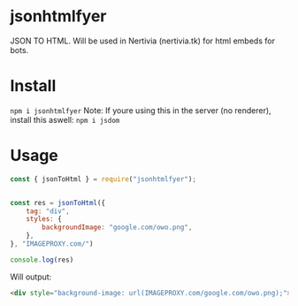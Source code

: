 # jsonhtmlfyer
JSON TO HTML. Will be used in Nertivia (nertivia.tk) for html embeds for bots.

# Install
```npm i jsonhtmlfyer```
Note: If youre using this in the server (no renderer), install this aswell:
```npm i jsdom```

# Usage
```js
const { jsonToHtml } = require("jsonhtmlfyer");


const res = jsonToHtml({
    tag: "div",
    styles: {
        backgroundImage: "google.com/owo.png",
    },
}, "IMAGEPROXY.com/")

console.log(res)
```
Will output:
```html
<div style="background-image: url(IMAGEPROXY.com/google.com/owo.png);"></div>
```
